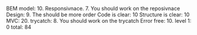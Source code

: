 BEM model: 10. 
Responsivnace.  7. You should work on the reposivnace
Design: 9. The should be more order
Code is clear: 10
Structure is clear: 10
MVC: 20. 
trycatch: 8. You should work on the trycatch
Error free: 10. 
level 1: 0
total: 84
